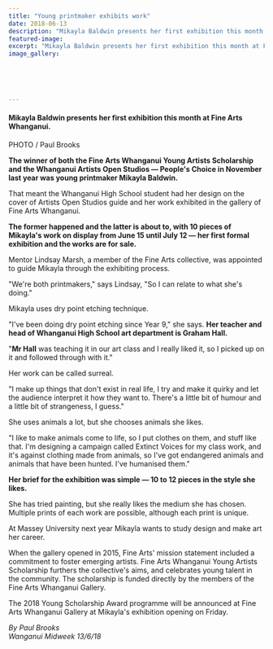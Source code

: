 ```yaml
---
title: "Young printmaker exhibits work"
date: 2018-06-13
description: "Mikayla Baldwin presents her first exhibition this month at Fine Arts Whanganui..."
featured-image: 
excerpt: "Mikayla Baldwin presents her first exhibition this month at Fine Arts Whanganui."
image_gallery:
    
    
    
    
    
---
```


<h4><span>Mikayla Baldwin presents her first exhibition this month at Fine Arts Whanganui. <br /></span></h4>
<p><span>PHOTO / Paul Brooks</span></p>
<p class="element element-paragraph"><strong>The winner of both the Fine Arts Whanganui Young Artists Scholarship and the Whanganui Artists Open Studios &mdash; People's Choice in November last year was young printmaker Mikayla Baldwin.</strong></p>
<p class="element element-paragraph">That meant the Whanganui High School student had her design on the cover of Artists Open Studios guide and her work exhibited in the gallery of Fine Arts Whanganui.</p>
<p class="element element-paragraph"><strong>The former happened and the latter is about to, with 10 pieces of Mikayla's work on display from June 15 until July 12 &mdash; her first formal exhibition and the works are for sale.</strong></p>
<p class="element element-paragraph">Mentor Lindsay Marsh, a member of the Fine Arts collective, was appointed to guide Mikayla through the exhibiting process.</p>
<p class="element element-paragraph">"We're both printmakers," says Lindsay, "So I can relate to what she's doing."</p>
<p class="element element-paragraph">Mikayla uses dry point etching technique.</p>
<p class="element element-paragraph">"I've been doing dry point etching since Year 9," she says. <strong>Her teacher and head of Whanganui High School art department is Graham Hall.</strong></p>
<p class="element element-paragraph">"<strong>Mr Hall</strong> was teaching it in our art class and I really liked it, so I picked up on it and followed through with it."</p>
<p class="element element-paragraph">Her work can be called surreal.</p>
<p class="element element-paragraph">"I make up things that don't exist in real life, I try and make it quirky and let the audience interpret it how they want to. There's a little bit of humour and a little bit of strangeness, I guess."</p>
<p class="element element-paragraph">She uses animals a lot, but she chooses animals she likes.</p>
<p class="element element-paragraph">"I like to make animals come to life, so I put clothes on them, and stuff like that. I'm designing a campaign called Extinct Voices for my class work, and it's against clothing made from animals, so I've got endangered animals and animals that have been hunted. I've humanised them."</p>
<p class="element element-paragraph"><strong>Her brief for the exhibition was simple &mdash; 10 to 12 pieces in the style she likes.</strong></p>
<p class="element element-paragraph">She has tried painting, but she really likes the medium she has chosen. Multiple prints of each work are possible, although each print is unique.</p>
<p class="element element-paragraph">At Massey University next year Mikayla wants to study design and make art her career.</p>
<p class="element element-paragraph">When the gallery opened in 2015, Fine Arts' mission statement included a commitment to foster emerging artists. Fine Arts Whanganui Young Artists Scholarship furthers the collective's aims, and celebrates young talent in the community. The scholarship is funded directly by the members of the Fine Arts Whanganui Gallery.</p>
<p class="element element-paragraph">The 2018 Young Scholarship Award programme will be announced at Fine Arts Whanganui Gallery at Mikayla's exhibition opening on Friday.</p>
<p><span><em>By Paul Brooks</em><br /><em>Wanganui Midweek 13/6/18</em><br /></span></p>

